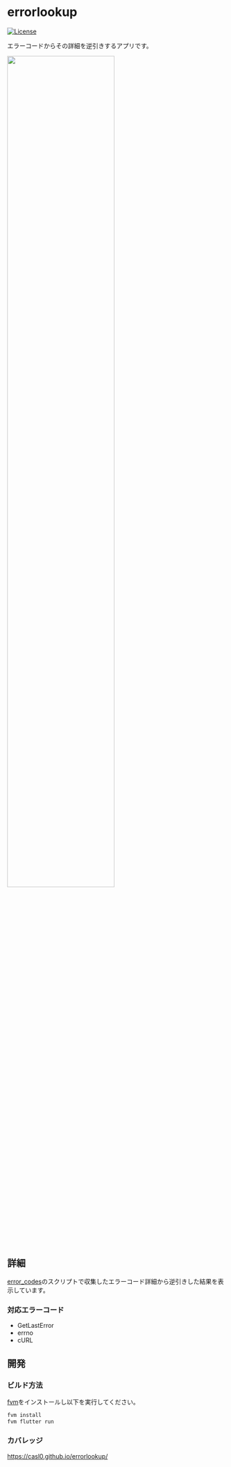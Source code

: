 # errorlookup

[![License](https://black.readthedocs.io/en/stable/_static/license.svg)](LICENSE)

エラーコードからその詳細を逆引きするアプリです。

<img src="https://github.com/CASL0/errorlookup/assets/28913760/0101b697-3b4e-43c6-9fff-75b75825f826" width="70%" >

## 詳細

[error_codes](https://github.com/CASL0/error_codes)のスクリプトで収集したエラーコード詳細から逆引きした結果を表示しています。

### 対応エラーコード

- GetLastError
- errno
- cURL

## 開発

### ビルド方法

[fvm](https://fvm.app/)をインストールし以下を実行してください。

```sh
fvm install
fvm flutter run
```

### カバレッジ

https://casl0.github.io/errorlookup/
